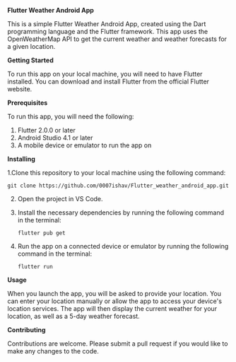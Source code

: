 **Flutter Weather Android App**

This is a simple Flutter Weather Android App, created using the Dart programming language and the Flutter framework. This app uses the OpenWeatherMap API to get the current weather and weather forecasts for a given location.


**Getting Started**

To run this app on your local machine, you will need to have Flutter installed. You can download and install Flutter from the official Flutter website.


**Prerequisites**

To run this app, you will need the following:

1. Flutter 2.0.0 or later
2. Android Studio 4.1 or later
3. A mobile device or emulator to run the app on


**Installing**

1.Clone this repository to your local machine using the following command:
    
    git clone https://github.com/0007ishav/Flutter_weather_android_app.git

2. Open the project in VS Code.

3. Install the necessary dependencies by running the following command in the terminal:

       flutter pub get

4. Run the app on a connected device or emulator by running the following command in the terminal:

       flutter run


**Usage**

When you launch the app, you will be asked to provide your location. You can enter your location manually or allow the app to access your device's location services. The app will then display the current weather for your location, as well as a 5-day weather forecast.


**Contributing**

Contributions are welcome. Please submit a pull request if you would like to make any changes to the code.
